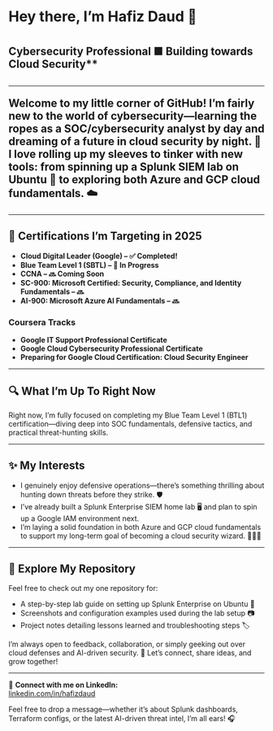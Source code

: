 <h1> Hey there, I’m Hafiz Daud 👋 <h1>
<h2>Cybersecurity Professional ■ Building towards Cloud Security** <h2>

---






Welcome to my little corner of GitHub! I’m fairly new to the world of cybersecurity—learning the ropes as a SOC/cybersecurity analyst by day and dreaming of a future in cloud security by night. 🚀 I love rolling up my sleeves to tinker with new tools: from spinning up a Splunk SIEM lab on Ubuntu 🐧 to exploring both Azure and GCP cloud fundamentals. ☁️

---

## 🎯 Certifications I’m Targeting in 2025  
- **Cloud Digital Leader (Google) – ✅ Completed!**  
- **Blue Team Level 1 (SBTL) – 🚧 In Progress**  
- **CCNA – 🔜 Coming Soon**  
- **SC-900: Microsoft Certified: Security, Compliance, and Identity Fundamentals – 🔜**  
- **AI-900: Microsoft Azure AI Fundamentals – 🔜**

### Coursera Tracks  
- **Google IT Support Professional Certificate**  
- **Google Cloud Cybersecurity Professional Certificate**  
- **Preparing for Google Cloud Certification: Cloud Security Engineer**

---

## 🔍 What I’m Up To Right Now  
Right now, I’m fully focused on completing my Blue Team Level 1 (BTL1) certification—diving deep into SOC fundamentals, defensive tactics, and practical threat-hunting skills.  

---

## ✨ My Interests  
- I genuinely enjoy defensive operations—there’s something thrilling about hunting down threats before they strike. 🛡️  
- I’ve already built a Splunk Enterprise SIEM home lab 🖥️ and plan to spin up a Google IAM environment next.  
- I’m laying a solid foundation in both Azure and GCP cloud fundamentals to support my long-term goal of becoming a cloud security wizard. 🧙‍♂️✨  

---

## 📂 Explore My Repository  
Feel free to check out my one repository for:  
- A step-by-step lab guide on setting up Splunk Enterprise on Ubuntu 📝  
- Screenshots and configuration examples used during the lab setup 📷  
- Project notes detailing lessons learned and troubleshooting steps 🏷️  

I’m always open to feedback, collaboration, or simply geeking out over cloud defenses and AI-driven security. 🔗 Let’s connect, share ideas, and grow together!  

---

🔗 **Connect with me on LinkedIn:**  
[linkedin.com/in/hafizdaud](https://www.linkedin.com/in/hafizdaud)  

Feel free to drop a message—whether it’s about Splunk dashboards, Terraform configs, or the latest AI-driven threat intel, I’m all ears! 🎧  
